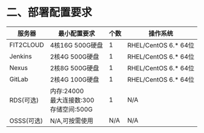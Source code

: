 # **二、部署配置要求**

| 服务器 | 最小配置要求 | 个数 | 操作系统 |
| --- | --- | --- | --- |
| FIT2CLOUD | 4核16G 500G硬盘 | 1 | RHEL/CentOS 6.* 64位 |
| Jenkins | 2核4G 500G硬盘 | 1 | RHEL/CentOS 6.* 64位 |
| Nexus | 2核8G 500G硬盘 | 1 | RHEL/CentOS 6.* 64位 |
| GitLab | 2核4G 100G硬盘 | 1 | RHEL/CentOS 6.* 64位 |
| RDS(可选) | 内存:24000<br/>  最大连接数:300<br/>  存储空间:500G | 1 | N/A |
| OSSS(可选) | N/A,可按需使用 | N/A | N/A |
